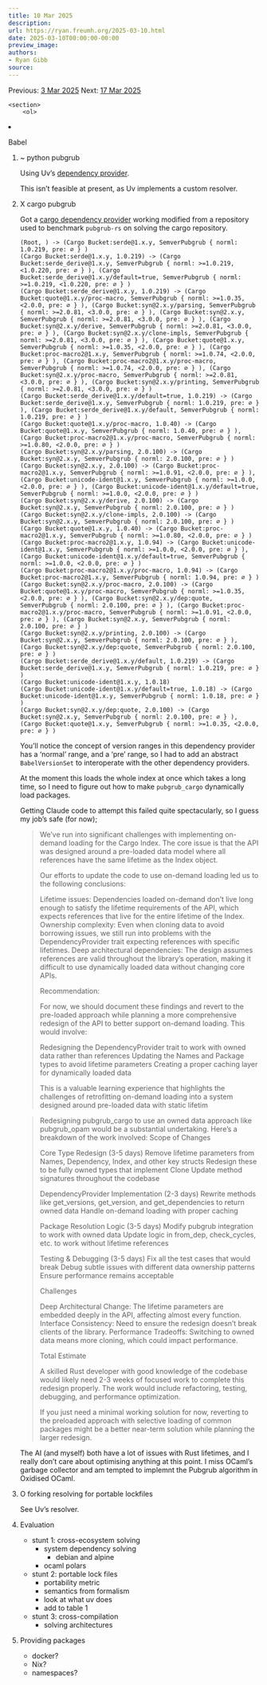 ```yaml
---
title: 10 Mar 2025
description:
url: https://ryan.freumh.org/2025-03-10.html
date: 2025-03-10T00:00:00-00:00
preview_image:
authors:
- Ryan Gibb
source:
---
```


<article>
    <div class="container">
        <span>  Previous: <a href="https://ryan.freumh.org/2025-03-03.html"> 3 Mar 2025</a>  </span>
        <span>  Next: <a href="https://ryan.freumh.org/2025-03-17.html">17 Mar 2025</a>  </span>
    </div>
    
    <section>
        <ol>
<li><p><span>Babel</span></p>
<ol>
<li><p><span><span class="done KILL">~</span> python
pubgrub</span></p>
<p><span>Using Uv’s <a href="https://github.com/astral-sh/uv/blob/c48af312aee48a000a23722ecfdddbe5a4037f78/crates/uv-resolver/src/dependency_provider.rs#L13">dependency
provider</a>.</span></p>
<p><span>This isn’t feasible at present, as Uv implements a
custom resolver.</span></p></li>
<li><p><span><span class="done DONE">X</span> cargo
pubgrub</span></p>
<p><span>Got a <a href="https://github.com/RyanGibb/babel/commit/dcdb92a6840b3d78e3737bb448bf0937d1c9964c">cargo
dependency provider</a> working modified from a repository used to
benchmark <code class="verbatim">pubgrub-rs</code> on solving the cargo
repository.</span></p>
<pre class="example"><code>(Root, ) -&gt; (Cargo Bucket:serde@1.x.y, SemverPubgrub { norml: 1.0.219, pre: ∅ } )
(Cargo Bucket:serde@1.x.y, 1.0.219) -&gt; (Cargo Bucket:serde_derive@1.x.y, SemverPubgrub { norml: &gt;=1.0.219, &lt;1.0.220, pre: ∅ } ), (Cargo Bucket:serde_derive@1.x.y/default=true, SemverPubgrub { norml: &gt;=1.0.219, &lt;1.0.220, pre: ∅ } )
(Cargo Bucket:serde_derive@1.x.y, 1.0.219) -&gt; (Cargo Bucket:quote@1.x.y/proc-macro, SemverPubgrub { norml: &gt;=1.0.35, &lt;2.0.0, pre: ∅ } ), (Cargo Bucket:syn@2.x.y/parsing, SemverPubgrub { norml: &gt;=2.0.81, &lt;3.0.0, pre: ∅ } ), (Cargo Bucket:syn@2.x.y, SemverPubgrub { norml: &gt;=2.0.81, &lt;3.0.0, pre: ∅ } ), (Cargo Bucket:syn@2.x.y/derive, SemverPubgrub { norml: &gt;=2.0.81, &lt;3.0.0, pre: ∅ } ), (Cargo Bucket:syn@2.x.y/clone-impls, SemverPubgrub { norml: &gt;=2.0.81, &lt;3.0.0, pre: ∅ } ), (Cargo Bucket:quote@1.x.y, SemverPubgrub { norml: &gt;=1.0.35, &lt;2.0.0, pre: ∅ } ), (Cargo Bucket:proc-macro2@1.x.y, SemverPubgrub { norml: &gt;=1.0.74, &lt;2.0.0, pre: ∅ } ), (Cargo Bucket:proc-macro2@1.x.y/proc-macro, SemverPubgrub { norml: &gt;=1.0.74, &lt;2.0.0, pre: ∅ } ), (Cargo Bucket:syn@2.x.y/proc-macro, SemverPubgrub { norml: &gt;=2.0.81, &lt;3.0.0, pre: ∅ } ), (Cargo Bucket:syn@2.x.y/printing, SemverPubgrub { norml: &gt;=2.0.81, &lt;3.0.0, pre: ∅ } )
(Cargo Bucket:serde_derive@1.x.y/default=true, 1.0.219) -&gt; (Cargo Bucket:serde_derive@1.x.y, SemverPubgrub { norml: 1.0.219, pre: ∅ } ), (Cargo Bucket:serde_derive@1.x.y/default, SemverPubgrub { norml: 1.0.219, pre: ∅ } )
(Cargo Bucket:quote@1.x.y/proc-macro, 1.0.40) -&gt; (Cargo Bucket:quote@1.x.y, SemverPubgrub { norml: 1.0.40, pre: ∅ } ), (Cargo Bucket:proc-macro2@1.x.y/proc-macro, SemverPubgrub { norml: &gt;=1.0.80, &lt;2.0.0, pre: ∅ } )
(Cargo Bucket:syn@2.x.y/parsing, 2.0.100) -&gt; (Cargo Bucket:syn@2.x.y, SemverPubgrub { norml: 2.0.100, pre: ∅ } )
(Cargo Bucket:syn@2.x.y, 2.0.100) -&gt; (Cargo Bucket:proc-macro2@1.x.y, SemverPubgrub { norml: &gt;=1.0.91, &lt;2.0.0, pre: ∅ } ), (Cargo Bucket:unicode-ident@1.x.y, SemverPubgrub { norml: &gt;=1.0.0, &lt;2.0.0, pre: ∅ } ), (Cargo Bucket:unicode-ident@1.x.y/default=true, SemverPubgrub { norml: &gt;=1.0.0, &lt;2.0.0, pre: ∅ } )
(Cargo Bucket:syn@2.x.y/derive, 2.0.100) -&gt; (Cargo Bucket:syn@2.x.y, SemverPubgrub { norml: 2.0.100, pre: ∅ } )
(Cargo Bucket:syn@2.x.y/clone-impls, 2.0.100) -&gt; (Cargo Bucket:syn@2.x.y, SemverPubgrub { norml: 2.0.100, pre: ∅ } )
(Cargo Bucket:quote@1.x.y, 1.0.40) -&gt; (Cargo Bucket:proc-macro2@1.x.y, SemverPubgrub { norml: &gt;=1.0.80, &lt;2.0.0, pre: ∅ } )
(Cargo Bucket:proc-macro2@1.x.y, 1.0.94) -&gt; (Cargo Bucket:unicode-ident@1.x.y, SemverPubgrub { norml: &gt;=1.0.0, &lt;2.0.0, pre: ∅ } ), (Cargo Bucket:unicode-ident@1.x.y/default=true, SemverPubgrub { norml: &gt;=1.0.0, &lt;2.0.0, pre: ∅ } )
(Cargo Bucket:proc-macro2@1.x.y/proc-macro, 1.0.94) -&gt; (Cargo Bucket:proc-macro2@1.x.y, SemverPubgrub { norml: 1.0.94, pre: ∅ } )
(Cargo Bucket:syn@2.x.y/proc-macro, 2.0.100) -&gt; (Cargo Bucket:quote@1.x.y/proc-macro, SemverPubgrub { norml: &gt;=1.0.35, &lt;2.0.0, pre: ∅ } ), (Cargo Bucket:syn@2.x.y/dep:quote, SemverPubgrub { norml: 2.0.100, pre: ∅ } ), (Cargo Bucket:proc-macro2@1.x.y/proc-macro, SemverPubgrub { norml: &gt;=1.0.91, &lt;2.0.0, pre: ∅ } ), (Cargo Bucket:syn@2.x.y, SemverPubgrub { norml: 2.0.100, pre: ∅ } )
(Cargo Bucket:syn@2.x.y/printing, 2.0.100) -&gt; (Cargo Bucket:syn@2.x.y, SemverPubgrub { norml: 2.0.100, pre: ∅ } ), (Cargo Bucket:syn@2.x.y/dep:quote, SemverPubgrub { norml: 2.0.100, pre: ∅ } )
(Cargo Bucket:serde_derive@1.x.y/default, 1.0.219) -&gt; (Cargo Bucket:serde_derive@1.x.y, SemverPubgrub { norml: 1.0.219, pre: ∅ } )
(Cargo Bucket:unicode-ident@1.x.y, 1.0.18)
(Cargo Bucket:unicode-ident@1.x.y/default=true, 1.0.18) -&gt; (Cargo Bucket:unicode-ident@1.x.y, SemverPubgrub { norml: 1.0.18, pre: ∅ } )
(Cargo Bucket:syn@2.x.y/dep:quote, 2.0.100) -&gt; (Cargo Bucket:syn@2.x.y, SemverPubgrub { norml: 2.0.100, pre: ∅ } ), (Cargo Bucket:quote@1.x.y, SemverPubgrub { norml: &gt;=1.0.35, &lt;2.0.0, pre: ∅ } )
</code></pre>
<p><span>You’ll notice the concept of version ranges in this
dependency provider has a ‘normal’ range, and a ‘pre’ range, so I had to
add an abstract <code class="verbatim">BabelVersionSet</code> to
interoperate with the other dependency providers.</span></p>
<p><span>At the moment this loads the whole index at once
which takes a long time, so I need to figure out how to make <code class="verbatim">pubgrub_cargo</code> dynamically load
packages.</span></p>
<p><span>Getting Claude code to attempt this failed quite
spectacularly, so I guess my job’s safe (for now);</span></p>
<blockquote>
<p><span>We’ve run into significant challenges with
implementing on-demand loading for the Cargo Index. The core issue is
that the API was designed around a pre-loaded data model where all
references have the same lifetime as the Index object.</span></p>
<p><span>Our efforts to update the code to use on-demand
loading led us to the following conclusions:</span></p>
<p><span>Lifetime issues: Dependencies loaded on-demand
don’t live long enough to satisfy the lifetime requirements of the API,
which expects references that live for the entire lifetime of the Index.
Ownership complexity: Even when cloning data to avoid borrowing issues,
we still run into problems with the DependencyProvider trait expecting
references with specific lifetimes. Deep architectural dependencies: The
design assumes references are valid throughout the library’s operation,
making it difficult to use dynamically loaded data without changing core
APIs.</span></p>
<p><span>Recommendation:</span></p>
<p><span>For now, we should document these findings and
revert to the pre-loaded approach while planning a more comprehensive
redesign of the API to better support on-demand loading. This would
involve:</span></p>
<p><span>Redesigning the DependencyProvider trait to work
with owned data rather than references Updating the Names and Package
types to avoid lifetime parameters Creating a proper caching layer for
dynamically loaded data</span></p>
<p><span>This is a valuable learning experience that
highlights the challenges of retrofitting on-demand loading into a
system designed around pre-loaded data with static lifetim</span></p>
</blockquote>
<blockquote>
<p><span>Redesigning pubgrub_cargo to use an owned data
approach like pubgrub_opam would be a substantial undertaking. Here’s a
breakdown of the work involved: Scope of Changes</span></p>
<p><span>Core Type Redesign (3-5 days) Remove lifetime
parameters from Names, Dependency, Index, and other key structs Redesign
these to be fully owned types that implement Clone Update method
signatures throughout the codebase</span></p>
<p><span>DependencyProvider Implementation (2-3 days)
Rewrite methods like get_versions, get_version, and get_dependencies to
return owned data Handle on-demand loading with proper
caching</span></p>
<p><span>Package Resolution Logic (3-5 days) Modify pubgrub
integration to work with owned data Update logic in from_dep,
check_cycles, etc. to work without lifetime references</span></p>
<p><span>Testing &amp; Debugging (3-5 days) Fix all the
test cases that would break Debug subtle issues with different data
ownership patterns Ensure performance remains acceptable</span></p>
<p><span>Challenges</span></p>
<p><span>Deep Architectural Change: The lifetime parameters
are embedded deeply in the API, affecting almost every function.
Interface Consistency: Need to ensure the redesign doesn’t break clients
of the library. Performance Tradeoffs: Switching to owned data means
more cloning, which could impact performance.</span></p>
<p><span>Total Estimate</span></p>
<p><span>A skilled Rust developer with good knowledge of
the codebase would likely need 2-3 weeks of focused work to complete
this redesign properly. The work would include refactoring, testing,
debugging, and performance optimization.</span></p>
<p><span>If you just need a minimal working solution for
now, reverting to the preloaded approach with selective loading of
common packages might be a better near-term solution while planning the
larger redesign.</span></p>
</blockquote>
<p><span>The AI (and myself) both have a lot of issues with
Rust lifetimes, and I really don’t care about optimising anything at
this point. I miss OCaml’s garbage collector and am tempted to implemnt
the Pubgrub algorithm in Oxidised OCaml.</span></p></li>
<li><p><span><span class="todo TODO">O</span> forking
resolving for portable lockfiles</span></p>
<p><span>See Uv’s resolver.</span></p></li>
<li><p><span>Evaluation</span></p>
<ul>
<li>stunt 1: cross-ecosystem solving
<ul>
<li>system dependency solving
<ul>
<li>debian and alpine</li>
</ul></li>
<li>ocaml polars</li>
</ul></li>
<li>stunt 2: portable lock files
<ul>
<li>portability metric</li>
<li>semantics from formalism</li>
<li>look at what uv does</li>
<li>add to table 1</li>
</ul></li>
<li>stunt 3: cross-compilation
<ul>
<li>solving architectures</li>
</ul></li>
</ul></li>
<li><p><span>Providing packages</span></p>
<ul>
<li>docker?</li>
<li>Nix?</li>
<li>namespaces?</li>
</ul></li>
</ol></li>
</ol>
    </section>
</article>

